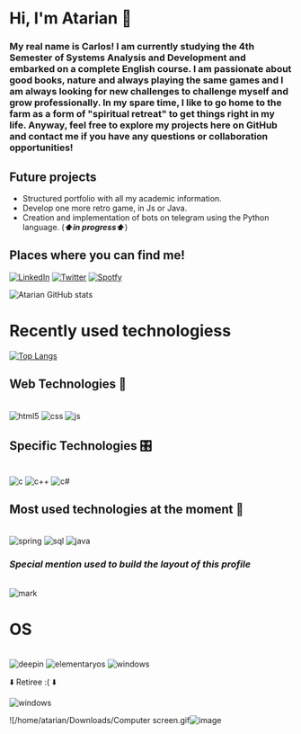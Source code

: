 
# Hi, I'm Atarian 💓

### My real name is Carlos! I am currently studying the 4th Semester of Systems Analysis and Development and embarked on a complete English course. I am passionate about good books, nature and always playing the same games and I am always looking for new challenges to challenge myself and grow professionally. In my spare time, I like to go home to the farm as a form of "spiritual retreat" to get things right in my life. Anyway, feel free to explore my projects here on GitHub and contact me if you have any questions or collaboration opportunities!
## Future projects
- Structured portfolio with all my academic information.
- Develop one more retro game, in Js or Java.
- Creation and implementation of bots on telegram using the Python language.
(***⬆️in progress⬆️***)

## Places where you can find me!
[![LinkedIn](https://img.shields.io/badge/LinkedIn-0077B5?style=for-the-badge&logo=linkedin&logoColor=white)](https://www.linkedin.com/in/carlos-alberto-94255a21b/)
[![Twitter](https://img.shields.io/badge/Twitter-1DA1F2?style=for-the-badge&logo=twitter&logoColor=white)](https://twitter.com/atarian_by_void)
[![Spotfy](https://img.shields.io/badge/Spotify-1ED760?&style=for-the-badge&logo=spotify&logoColor=white)](https://open.spotify.com/user/21eho7qs7crypprua2r75fs5q)

![Atarian GitHub stats](https://github-readme-stats.vercel.app/api?username=Atarian-ByVoid&show_icons=true&theme=synthwave)



# Recently used technologiess
[![Top Langs](https://github-readme-stats.vercel.app/api/top-langs/?username=Atarian-ByVoid&hide_progress=true)](https://github.com/Atarian-ByVoid-readme-stats)

## Web Technologies 🐧
<div style= "display: inline_block"><br/>
    <img align="center" alt= "html5" src="https://img.shields.io/badge/HTML5-E34F26?style=for-the-badge&logo=html5&logoColor=white "/>
    <img align="center"alt="css"src="https://img.shields.io/badge/CSS3-1572B6?style=for-the-badge&logo=css3&logoColor=white"/>
   <img align="center"alt="js"src="https://img.shields.io/badge/JavaScript-F7DF1E?style=for-the-badge&logo=javascript&logoColor=black"/>
</div>

## Specific Technologies 🎛️
<div style= "display: inline_block"><br/>
    <img alt= "c" src="https://img.shields.io/badge/C-00599C?style=for-the-badge&logo=c&logoColor=whit "/>
    <img alt= "c++" src="https://img.shields.io/badge/C%2B%2B-00599C?style=for-the-badge&logo=c%2B%2B&logoColor=white"/>
    <img alt= "c#" src="https://img.shields.io/badge/C%23-239120?style=for-the-badge&logo=c-sharp&logoColor=white"/>
</div>


## Most used technologies at the moment 🦄
<div style= "display: inline_block"><br/>
    <img alt= "spring" src="https://img.shields.io/badge/Spring-6DB33F?style=for-the-badge&logo=spring&logoColor=white"/>
    <img alt= "sql" src="https://img.shields.io/badge/MySQL-00000F?style=for-the-badge&logo=mysql&logoColor=white"/>
    <img alt= "java" src="https://img.shields.io/badge/Java-ED8B00?style=for-the-badge&logo=openjdk&logoColor=white"/>
</div>


### _***Special mention used to build the layout of this profile***_
<div style= "display: inline_block"><br/>
    <img alt= "mark" src="https://img.shields.io/badge/Markdown-000000?style=for-the-badge&logo=markdown&logoColor=white"/>
</div>



# OS
<div style= "display: inline_block"><br/>
    <img alt= "deepin" src="https://img.shields.io/badge/Deepin-007CFF?style=for-the-badge&logo=deepin&logoColor=white"/>
        <img alt= "elementaryos" src="https://img.shields.io/badge/Elementary%20OS-64BAFF?style=for-the-badge&logo=elementary&logoColor=white"/>
    <img alt= "windows" src="https://img.shields.io/badge/Windows-0078D6?style=for-the-badge&logo=windows&logoColor=white"/><br/>
    <p>⬇️ Retiree :( ⬇️ <p>
    <img alt= "windows" src="https://img.shields.io/badge/Kali_Linux-557C94?style=for-the-badge&logo=kali-linux&logoColor=white"/>
</div>

![/home/atarian/Downloads/Computer screen.gif![image](https://user-images.githubusercontent.com/96325150/221223547-e9c47f88-69c2-4812-886d-531673491a3e.png)
